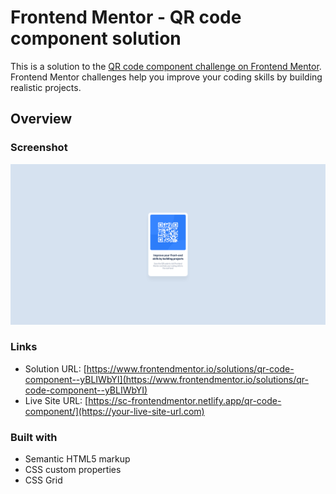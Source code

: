 # Frontend Mentor - QR code component solution

This is a solution to the [QR code component challenge on Frontend Mentor](https://www.frontendmentor.io/challenges/qr-code-component-iux_sIO_H). Frontend Mentor challenges help you improve your coding skills by building realistic projects.

## Overview

### Screenshot

![](./qr-code-screenshot.png)

### Links

- Solution URL: [https://www.frontendmentor.io/solutions/qr-code-component--yBLIWbYI](https://www.frontendmentor.io/solutions/qr-code-component--yBLIWbYI)
- Live Site URL: [https://sc-frontendmentor.netlify.app/qr-code-component/](https://your-live-site-url.com)

### Built with

- Semantic HTML5 markup
- CSS custom properties
- CSS Grid
